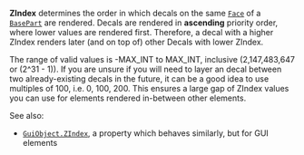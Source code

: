 **ZIndex** determines the order in which decals on the same
[`Face`](https://create.roblox.com/docs/reference/engine/classes/Decal#Face) of a [`BasePart`](https://create.roblox.com/docs/reference/engine/classes/BasePart) are rendered. Decals are
rendered in **ascending** priority order, where lower values are rendered
first. Therefore, a decal with a higher ZIndex renders later (and on top
of) other Decals with lower ZIndex.

The range of valid values is -MAX_INT to MAX_INT, inclusive (2,147,483,647
or (2^31 - 1)). If you are unsure if you will need to layer an decal
between two already-existing decals in the future, it can be a good idea
to use multiples of 100, i.e. 0, 100, 200. This ensures a large gap of
ZIndex values you can use for elements rendered in-between other elements.

See also:

- [`GuiObject.ZIndex`](https://create.roblox.com/docs/reference/engine/classes/GuiObject#ZIndex), a property which behaves similarly, but for
GUI elements